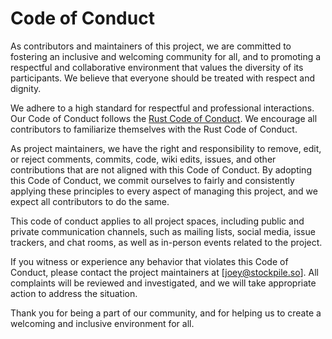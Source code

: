 # Code of Conduct
As contributors and maintainers of this project, we are committed to fostering an inclusive and welcoming community for all, and to promoting a respectful and collaborative environment that values the diversity of its participants. We believe that everyone should be treated with respect and dignity.

We adhere to a high standard for respectful and professional interactions. Our Code of Conduct follows the [Rust Code of Conduct](https://www.rust-lang.org/policies/code-of-conduct). We encourage all contributors to familiarize themselves with the Rust Code of Conduct.

As project maintainers, we have the right and responsibility to remove, edit, or reject comments, commits, code, wiki edits, issues, and other contributions that are not aligned with this Code of Conduct. By adopting this Code of Conduct, we commit ourselves to fairly and consistently applying these principles to every aspect of managing this project, and we expect all contributors to do the same.

This code of conduct applies to all project spaces, including public and private communication channels, such as mailing lists, social media, issue trackers, and chat rooms, as well as in-person events related to the project.

If you witness or experience any behavior that violates this Code of Conduct, please contact the project maintainers at [joey@stockpile.so]. All complaints will be reviewed and investigated, and we will take appropriate action to address the situation.

Thank you for being a part of our community, and for helping us to create a welcoming and inclusive environment for all.
